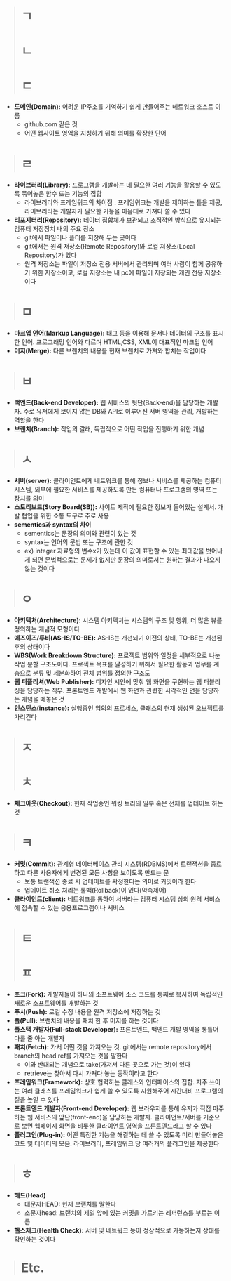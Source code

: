 ># ㄱ
># ㄴ
># ㄷ
* **도메인(Domain):** 어려운 IP주소를 기억하기 쉽게 만들어주는 네트워크 호스트 이름
  - github.com 같은 것
  - 어떤 웹사이트 영역을 지칭하기 위해 의미를 확장한 단어
># ㄹ
* **라이브러리(Library):** 프로그램을 개발하는 데 필요한 여러 기능을 활용할 수 있도록 묶어놓은 함수 또는 기능의 집합
  - 라이브러리와 프레임워크의 차이점 : 프레임워크는 개발을 제어하는 틀을 제공, 라이브러리는 개발자가 필요한 기능을 마음대로 가져다 쓸 수 있다
* **리포지터리(Repository):** 데이터 집합체가 보관되고 조직적인 방식으로 유지되는 컴퓨터 저장장치 내의 주요 장소
  - git에서 파일이나 폴더를 저장해 두는 곳이다
  - git에서는 원격 저장소(Remote Repository)와 로컬 저장소(Local Repository)가 있다
  - 원격 저장소는 파일이 저장소 전용 서버에서 관리되며 여러 사람이 함께 공유하기 위한 저장소이고, 로컬 저장소는 내 pc에 파일이 저장되는 개인 전용 저장소이다
># ㅁ
* **마크업 언어(Markup Language):** 태그 등을 이용해 문서나 데이터의 구조를 표시한 언어. 프로그래밍 언어와 다르며 HTML,CSS, XML이 대표적인 마크업 언어
* **머지(Merge):** 다른 브랜치의 내용을 현재 브랜치로 가져와 합치는 작업이다
># ㅂ
* **백엔드(Back-end Developer):** 웹 서비스의 뒷단(Back-end)을 담당하는 개발자. 주로 유저에게 보이지 않는 DB와 API로 이루어진 서버 영역을 관리, 개발하는 역할을 한다
* **브랜치(Branch):** 작업의 갈래, 독립적으로 어떤 작업을 진행하기 위한 개념
># ㅅ
* **서버(server):** 클라이언트에게 네트워크를 통해 정보나 서비스를 제공하는 컴퓨터 시스템, 외부에 필요한 서비스를 제공하도록 만든 컴퓨터나 프로그램의 영역 또는 장치를 의미
* **스토리보드(Story Board(SB)):** 사이트 제작에 필요한 정보가 들어있는 설계서. 개발 협업을 위한 소통 도구로 주로 사용
* **sementics과 syntax의 차이**
  - sementics는 문장의 의미와 관련이 있는 것
  - syntax는 언어의 문법 또는 구조에 관한 것
  - ex) integer 자료형의 변수x가 있는데 이 값이 표현할 수 있는 최대값을 벗어나게 되면 문법적으로는 문제가 없지만 문장의 의미로서는 원하는 결과가 나오지 않는 것이다
># ㅇ
* **아키텍처(Architecture):** 시스템 아키텍처는 시스템의 구조 및 행위, 더 많은 뷰를 정의하는 개념적 모형이다
* **에즈이즈/투비(AS-IS/TO-BE):** AS-IS는 개선되기 이전의 상태, TO-BE는 개선된 후의 상태이다
* **WBS(Work Breakdown Structure):** 프로젝트 범위와 일정을 세부적으로 나눈 작업 분할 구조도이다. 프로젝트 목표를 달성하기 위해서 필요한 활동과 업무를 계층으로 분류 및 세분화하여 전체 범위를 정의한 구조도
* **웹 퍼플리셔(Web Publisher):** 디자인 시안에 맞춰 웹 화면을 구현하는 웹 퍼블리싱을 담당하는 직무. 프론트엔드 개발에서 웹 화면과 관련한 시각적인 면을 담당하는 개념을 떼놓은 것
* **인스턴스(instance):** 실행중인 임의의 프로세스, 클래스의 현재 생성된 오브젝트를 가리킨다
># ㅈ
># ㅊ
* **체크아웃(Checkout):** 현재 작업중인 워킹 트리의 일부 혹은 전체를 업데이트 하는 것
># ㅋ
* **커밋(Commit):** 관계형 데이터베이스 관리 시스템(RDBMS)에서 트랜잭션을 종료하고 다른 사용자에게 변경된 모든 사항을 보이도록 만드는 문
  - 보통 트랜잭션 종료 시 업데이트를 확정한다는 의미로 커밋이라 한다
  - 업데이트 취소 처리는 롤백(Rollback)이 있다(약속제어)
* **클라이언트(client):** 네트워크를 통하여 서버라는 컴퓨터 시스템 상의 원격 서비스에 접속할 수 있는 응용프로그램이나 서비스
># ㅌ
># ㅍ
* **포크(Fork):** 개발자들이 하나의 소프트웨어 소스 코드를 통째로 복사하여 독립적인 새로운 소프트웨어를 개발하는 것
* **푸시(Push):** 로컬 수정 내용을 원격 저장소에 저장하는 것
* **풀(Pull):** 브랜치의 내용을 패치 한 후 머지를 하는 것이다
* **풀스택 개발자(Full-stack Developer):** 프론트엔드, 백엔드 개발 영역을 통틀어 다룰 줄 아는 개발자
* **패치(Fetch):** 가서 어떤 것을 가져오는 것. git에서는 remote repository에서 branch의 head ref를 가져오는 것을 말한다
  - 이와 반대되는 개념으로 take(가져서 다른 곳으로 가는 것)이 있다
  - retrieve는 찾아서 다시 가져다 놓는 동작이라고 한다
* **프레임워크(Framework):** 상호 협력하는 클래스와 인터페이스의 집합. 자주 쓰이는 여러 클래스를 프레임워크가 쉽게 쓸 수 있도록 지원해주어 시간대비 프로그램의 질을 높일 수 있다
* **프론트엔드 개발자(Front-end Developer):** 웹 브라우저를 통해 유저가 직접 마주하는 웹 서비스의 앞단(front-end)을 담당하는 개발자. 클라이언트/서버를 기준으로 보면 웹페이지 화면을 비롯한 클라이언트 영역을 프론트엔드라고 할 수 있다
* **플러그인(Plug-in):** 어떤 특정한 기능을 해결하는 데 쓸 수 있도록 미리 만들어놓은 코드 및 데이터의 모음. 라이브러리, 프레임워크 당 여러개의 플러그인을 제공한다
># ㅎ
* **헤드(Head)**
  - 대문자HEAD: 현재 브랜치를 말한다
  - 소문자head: 브랜치의 제일 앞에 있는 커밋을 가르키는 레퍼런스를 부르는 이름
* **헬스체크(Health Check):** 서버 및 네트워크 등이 정상적으로 가동하는지 상태를 확인하는 것이다

># Etc.


